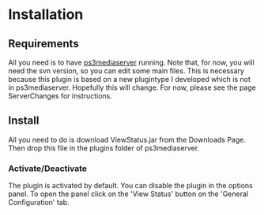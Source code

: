 # Installation #

## Requirements ##
All you need is to have [ps3mediaserver](http://code.google.com/p/ps3mediaserver/) running. Note that, for now, you will need the svn version, so you can edit some main files. This is necessary because this plugin is based on a new plugintype I developed which is not in ps3mediaserver. Hopefully this will change. For now, please see the page ServerChanges for instructions.

## Install ##
All you need to do is download ViewStatus.jar from the Downloads Page. Then drop this file in the plugins folder of ps3mediaserver.

### Activate/Deactivate ###
The plugin is activated by default. You can disable the plugin in the options panel. To open the panel click on the 'View Status' button on the 'General Configuration' tab.